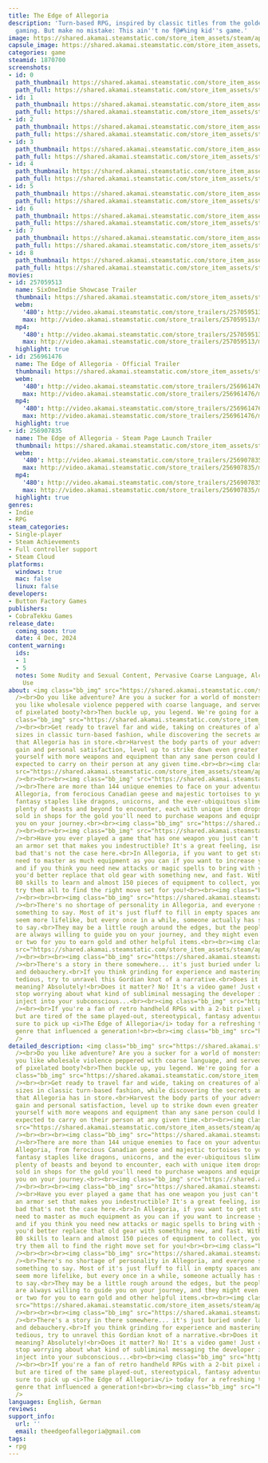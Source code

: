```yaml
---
title: The Edge of Allegoria
description: 'Turn-based RPG, inspired by classic titles from the golden age of handheld
  gaming. But make no mistake: This ain''t no f@#%ing kid''s game.'
image: https://shared.akamai.steamstatic.com/store_item_assets/steam/apps/1870700/header.jpg?t=1732724636
capsule_image: https://shared.akamai.steamstatic.com/store_item_assets/steam/apps/1870700/4a20f62ce56a01c4f75d905db23ebd279e77f5f2/capsule_231x87.jpg?t=1732724636
categories: game
steamid: 1870700
screenshots:
- id: 0
  path_thumbnail: https://shared.akamai.steamstatic.com/store_item_assets/steam/apps/1870700/ss_bc5aa67ea677e2856c62b766aafa12ee5673d312.600x338.jpg?t=1732724636
  path_full: https://shared.akamai.steamstatic.com/store_item_assets/steam/apps/1870700/ss_bc5aa67ea677e2856c62b766aafa12ee5673d312.1920x1080.jpg?t=1732724636
- id: 1
  path_thumbnail: https://shared.akamai.steamstatic.com/store_item_assets/steam/apps/1870700/ss_39bed6040e302a4cfc525e9497916c1e24c82ea5.600x338.jpg?t=1732724636
  path_full: https://shared.akamai.steamstatic.com/store_item_assets/steam/apps/1870700/ss_39bed6040e302a4cfc525e9497916c1e24c82ea5.1920x1080.jpg?t=1732724636
- id: 2
  path_thumbnail: https://shared.akamai.steamstatic.com/store_item_assets/steam/apps/1870700/ss_3cfd62f67d6ec90f985da5ffc08ef7e4eb62d4b0.600x338.jpg?t=1732724636
  path_full: https://shared.akamai.steamstatic.com/store_item_assets/steam/apps/1870700/ss_3cfd62f67d6ec90f985da5ffc08ef7e4eb62d4b0.1920x1080.jpg?t=1732724636
- id: 3
  path_thumbnail: https://shared.akamai.steamstatic.com/store_item_assets/steam/apps/1870700/ss_818594ea8001d0bc129a3abe49e9413c14b3d6f3.600x338.jpg?t=1732724636
  path_full: https://shared.akamai.steamstatic.com/store_item_assets/steam/apps/1870700/ss_818594ea8001d0bc129a3abe49e9413c14b3d6f3.1920x1080.jpg?t=1732724636
- id: 4
  path_thumbnail: https://shared.akamai.steamstatic.com/store_item_assets/steam/apps/1870700/ss_22e2eb9ea608d2a17c7374a1156d9e11e0756865.600x338.jpg?t=1732724636
  path_full: https://shared.akamai.steamstatic.com/store_item_assets/steam/apps/1870700/ss_22e2eb9ea608d2a17c7374a1156d9e11e0756865.1920x1080.jpg?t=1732724636
- id: 5
  path_thumbnail: https://shared.akamai.steamstatic.com/store_item_assets/steam/apps/1870700/ss_6ffec3e0342a31ddb3f0ea2fb330b1fe4aa08460.600x338.jpg?t=1732724636
  path_full: https://shared.akamai.steamstatic.com/store_item_assets/steam/apps/1870700/ss_6ffec3e0342a31ddb3f0ea2fb330b1fe4aa08460.1920x1080.jpg?t=1732724636
- id: 6
  path_thumbnail: https://shared.akamai.steamstatic.com/store_item_assets/steam/apps/1870700/ss_a80b20abba09f9cc75d7f79af2d02b132023e5ab.600x338.jpg?t=1732724636
  path_full: https://shared.akamai.steamstatic.com/store_item_assets/steam/apps/1870700/ss_a80b20abba09f9cc75d7f79af2d02b132023e5ab.1920x1080.jpg?t=1732724636
- id: 7
  path_thumbnail: https://shared.akamai.steamstatic.com/store_item_assets/steam/apps/1870700/ss_e002a31a46805aef949ef0ea5b09a533860ce67a.600x338.jpg?t=1732724636
  path_full: https://shared.akamai.steamstatic.com/store_item_assets/steam/apps/1870700/ss_e002a31a46805aef949ef0ea5b09a533860ce67a.1920x1080.jpg?t=1732724636
- id: 8
  path_thumbnail: https://shared.akamai.steamstatic.com/store_item_assets/steam/apps/1870700/ss_8718c09efb0beeb690beb4512027d76d295d253a.600x338.jpg?t=1732724636
  path_full: https://shared.akamai.steamstatic.com/store_item_assets/steam/apps/1870700/ss_8718c09efb0beeb690beb4512027d76d295d253a.1920x1080.jpg?t=1732724636
movies:
- id: 257059513
  name: SixOneIndie Showcase Trailer
  thumbnail: https://shared.akamai.steamstatic.com/store_item_assets/steam/apps/257059513/a1ef2fbe9df3fd1022b75c77732df2919fe390fa/movie_600x337.jpg?t=1727439528
  webm:
    '480': http://video.akamai.steamstatic.com/store_trailers/257059513/movie480_vp9.webm?t=1727439528
    max: http://video.akamai.steamstatic.com/store_trailers/257059513/movie_max_vp9.webm?t=1727439528
  mp4:
    '480': http://video.akamai.steamstatic.com/store_trailers/257059513/movie480.mp4?t=1727439528
    max: http://video.akamai.steamstatic.com/store_trailers/257059513/movie_max.mp4?t=1727439528
  highlight: true
- id: 256961476
  name: The Edge of Allegoria - Official Trailer
  thumbnail: https://shared.akamai.steamstatic.com/store_item_assets/steam/apps/256961476/movie.293x165.jpg?t=1725360444
  webm:
    '480': http://video.akamai.steamstatic.com/store_trailers/256961476/movie480_vp9.webm?t=1725360444
    max: http://video.akamai.steamstatic.com/store_trailers/256961476/movie_max_vp9.webm?t=1725360444
  mp4:
    '480': http://video.akamai.steamstatic.com/store_trailers/256961476/movie480.mp4?t=1725360444
    max: http://video.akamai.steamstatic.com/store_trailers/256961476/movie_max.mp4?t=1725360444
  highlight: true
- id: 256907835
  name: The Edge of Allegoria - Steam Page Launch Trailer
  thumbnail: https://shared.akamai.steamstatic.com/store_item_assets/steam/apps/256907835/movie.293x165.jpg?t=1664277771
  webm:
    '480': http://video.akamai.steamstatic.com/store_trailers/256907835/movie480_vp9.webm?t=1664277771
    max: http://video.akamai.steamstatic.com/store_trailers/256907835/movie_max_vp9.webm?t=1664277771
  mp4:
    '480': http://video.akamai.steamstatic.com/store_trailers/256907835/movie480.mp4?t=1664277771
    max: http://video.akamai.steamstatic.com/store_trailers/256907835/movie_max.mp4?t=1664277771
  highlight: true
genres:
- Indie
- RPG
steam_categories:
- Single-player
- Steam Achievements
- Full controller support
- Steam Cloud
platforms:
  windows: true
  mac: false
  linux: false
developers:
- Button Factory Games
publishers:
- CobraTekku Games
release_date:
  coming_soon: true
  date: 4 Dec, 2024
content_warning:
  ids:
  - 1
  - 5
  notes: Some Nudity and Sexual Content, Pervasive Coarse Language, Alcohol and Drug
    Use
about: <img class="bb_img" src="https://shared.akamai.steamstatic.com/store_item_assets/steam/apps/1870700/extras/steam_headers1.png?t=1732724636"
  /><br>Do you like adventure? Are you a sucker for a world of monsters and magic?<br>Do
  you like wholesale violence peppered with coarse language, and served with a side
  of pixelated booty?<br>Then buckle up, you legend. We're going for a ride...<br><br><img
  class="bb_img" src="https://shared.akamai.steamstatic.com/store_item_assets/steam/apps/1870700/extras/CTA_smaller.png?t=1732724636"
  /><br><br>Get ready to travel far and wide, taking on creatures of all shapes and
  sizes in classic turn-based fashion, while discovering the secrets and adventures
  that Allegoria has in store.<br>Harvest the body parts of your adversaries for financial
  gain and personal satisfaction, level up to strike down even greater foes, and arm
  yourself with more weapons and equipment than any sane person could be reasonably
  expected to carry on their person at any given time.<br><br><img class="bb_img"
  src="https://shared.akamai.steamstatic.com/store_item_assets/steam/apps/1870700/extras/walking_around.gif?t=1732724636"
  /><br><br><br><img class="bb_img" src="https://shared.akamai.steamstatic.com/store_item_assets/steam/apps/1870700/extras/steam_headers2.png?t=1732724636"
  /><br>There are more than 144 unique enemies to face on your adventures through
  Allegoria, from ferocious Canadian geese and majestic tortoises to your bog-standard
  fantasy staples like dragons, unicorns, and the ever-ubiquitous slimes! There are
  plenty of beasts and beyond to encounter, each with unique item drops that can be
  sold in shops for the gold you'll need to purchase weapons and equipment to aid
  you on your journey.<br><br><img class="bb_img" src="https://shared.akamai.steamstatic.com/store_item_assets/steam/apps/1870700/extras/manticore_quake.gif?t=1732724636"
  /><br><br><br><img class="bb_img" src="https://shared.akamai.steamstatic.com/store_item_assets/steam/apps/1870700/extras/steam_headers3.png?t=1732724636"
  /><br>Have you ever played a game that has one weapon you just can't put down, or
  an armor set that makes you indestructible? It's a great feeling, isn't it?<br>Too
  bad that's not the case here.<br>In Allegoria, if you want to get stronger, you'll
  need to master as much equipment as you can if you want to increase your stats,
  and if you think you need new attacks or magic spells to bring with you into battle,
  you'd better replace that old gear with something new, and fast. With more than
  80 skills to learn and almost 150 pieces of equipment to collect, you'll want to
  try them all to find the right move set for you!<br><br><img class="bb_img" src="https://shared.akamai.steamstatic.com/store_item_assets/steam/apps/1870700/extras/weapon_inventory.gif?t=1732724636"
  /><br><br><br><img class="bb_img" src="https://shared.akamai.steamstatic.com/store_item_assets/steam/apps/1870700/extras/steam_headers4.png?t=1732724636"
  /><br>There's no shortage of personality in Allegoria, and everyone seems to have
  something to say. Most of it's just fluff to fill in empty spaces and make the world
  seem more lifelike, but every once in a while, someone actually has something useful
  to say.<br>They may be a little rough around the edges, but the people of Allegoria
  are always willing to guide you on your journey, and they might even have a quest
  or two for you to earn gold and other helpful items.<br><br><img class="bb_img"
  src="https://shared.akamai.steamstatic.com/store_item_assets/steam/apps/1870700/extras/lazy_sack_of_shit.gif?t=1732724636"
  /><br><br><br><img class="bb_img" src="https://shared.akamai.steamstatic.com/store_item_assets/steam/apps/1870700/extras/steam_headers5.png?t=1732724636"
  /><br>There's a story in there somewhere... it's just buried under layers of madness
  and debauchery.<br>If you think grinding for experience and mastering weapons is
  tedious, try to unravel this Gordian knot of a narrative.<br>Does it have a deeper
  meaning? Absolutely!<br>Does it matter? No! It's a video game! Just enjoy it and
  stop worrying about what kind of subliminal messaging the developer is trying to
  inject into your subconscious...<br><br><img class="bb_img" src="https://shared.akamai.steamstatic.com/store_item_assets/steam/apps/1870700/extras/opening_-_wyldelennon.gif?t=1732724636"
  /><br><br>If you're a fan of retro handheld RPGs with a 2-bit pixel art aesthetic
  but are tired of the same played-out, stereotypical, fantasy adventure, then be
  sure to pick up <i>The Edge of Allegoria</i> today for a refreshing take on the
  genre that influenced a generation!<br><br><img class="bb_img" src="https://shared.akamai.steamstatic.com/store_item_assets/steam/apps/1870700/extras/key_features.png?t=1732724636"
  />
detailed_description: <img class="bb_img" src="https://shared.akamai.steamstatic.com/store_item_assets/steam/apps/1870700/extras/steam_headers1.png?t=1732724636"
  /><br>Do you like adventure? Are you a sucker for a world of monsters and magic?<br>Do
  you like wholesale violence peppered with coarse language, and served with a side
  of pixelated booty?<br>Then buckle up, you legend. We're going for a ride...<br><br><img
  class="bb_img" src="https://shared.akamai.steamstatic.com/store_item_assets/steam/apps/1870700/extras/CTA_smaller.png?t=1732724636"
  /><br><br>Get ready to travel far and wide, taking on creatures of all shapes and
  sizes in classic turn-based fashion, while discovering the secrets and adventures
  that Allegoria has in store.<br>Harvest the body parts of your adversaries for financial
  gain and personal satisfaction, level up to strike down even greater foes, and arm
  yourself with more weapons and equipment than any sane person could be reasonably
  expected to carry on their person at any given time.<br><br><img class="bb_img"
  src="https://shared.akamai.steamstatic.com/store_item_assets/steam/apps/1870700/extras/walking_around.gif?t=1732724636"
  /><br><br><br><img class="bb_img" src="https://shared.akamai.steamstatic.com/store_item_assets/steam/apps/1870700/extras/steam_headers2.png?t=1732724636"
  /><br>There are more than 144 unique enemies to face on your adventures through
  Allegoria, from ferocious Canadian geese and majestic tortoises to your bog-standard
  fantasy staples like dragons, unicorns, and the ever-ubiquitous slimes! There are
  plenty of beasts and beyond to encounter, each with unique item drops that can be
  sold in shops for the gold you'll need to purchase weapons and equipment to aid
  you on your journey.<br><br><img class="bb_img" src="https://shared.akamai.steamstatic.com/store_item_assets/steam/apps/1870700/extras/manticore_quake.gif?t=1732724636"
  /><br><br><br><img class="bb_img" src="https://shared.akamai.steamstatic.com/store_item_assets/steam/apps/1870700/extras/steam_headers3.png?t=1732724636"
  /><br>Have you ever played a game that has one weapon you just can't put down, or
  an armor set that makes you indestructible? It's a great feeling, isn't it?<br>Too
  bad that's not the case here.<br>In Allegoria, if you want to get stronger, you'll
  need to master as much equipment as you can if you want to increase your stats,
  and if you think you need new attacks or magic spells to bring with you into battle,
  you'd better replace that old gear with something new, and fast. With more than
  80 skills to learn and almost 150 pieces of equipment to collect, you'll want to
  try them all to find the right move set for you!<br><br><img class="bb_img" src="https://shared.akamai.steamstatic.com/store_item_assets/steam/apps/1870700/extras/weapon_inventory.gif?t=1732724636"
  /><br><br><br><img class="bb_img" src="https://shared.akamai.steamstatic.com/store_item_assets/steam/apps/1870700/extras/steam_headers4.png?t=1732724636"
  /><br>There's no shortage of personality in Allegoria, and everyone seems to have
  something to say. Most of it's just fluff to fill in empty spaces and make the world
  seem more lifelike, but every once in a while, someone actually has something useful
  to say.<br>They may be a little rough around the edges, but the people of Allegoria
  are always willing to guide you on your journey, and they might even have a quest
  or two for you to earn gold and other helpful items.<br><br><img class="bb_img"
  src="https://shared.akamai.steamstatic.com/store_item_assets/steam/apps/1870700/extras/lazy_sack_of_shit.gif?t=1732724636"
  /><br><br><br><img class="bb_img" src="https://shared.akamai.steamstatic.com/store_item_assets/steam/apps/1870700/extras/steam_headers5.png?t=1732724636"
  /><br>There's a story in there somewhere... it's just buried under layers of madness
  and debauchery.<br>If you think grinding for experience and mastering weapons is
  tedious, try to unravel this Gordian knot of a narrative.<br>Does it have a deeper
  meaning? Absolutely!<br>Does it matter? No! It's a video game! Just enjoy it and
  stop worrying about what kind of subliminal messaging the developer is trying to
  inject into your subconscious...<br><br><img class="bb_img" src="https://shared.akamai.steamstatic.com/store_item_assets/steam/apps/1870700/extras/opening_-_wyldelennon.gif?t=1732724636"
  /><br><br>If you're a fan of retro handheld RPGs with a 2-bit pixel art aesthetic
  but are tired of the same played-out, stereotypical, fantasy adventure, then be
  sure to pick up <i>The Edge of Allegoria</i> today for a refreshing take on the
  genre that influenced a generation!<br><br><img class="bb_img" src="https://shared.akamai.steamstatic.com/store_item_assets/steam/apps/1870700/extras/key_features.png?t=1732724636"
  />
languages: English, German
reviews:
support_info:
  url: ''
  email: theedgeofallegoria@gmail.com
tags:
- rpg
---
```


